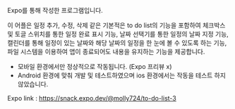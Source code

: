 Expo를 통해 작성한 프로그램입니다.

이 어플은 일정 추가, 수정, 삭제 같은 기본적은 to do list의 기능을 포함하여
체크박스 및 토글 스위치를 통한 일정 완료 표시 기능,
날짜 선택기를 통한 일정의 날짜 지정 기능,
캘린더를 통해 일정이 있는 날짜와 해당 날짜의 일정을 한 눈에 볼 수 있도록 하는 기능,
파일 시스템을 이용하여 앱이 종료되어도 내용을 유지하는 기능을 제공합니다.


- 모바일 환경에서만 정상적으로 작동됩니다. (Expo 프리뷰 x)
- Android 환경에 맞춰 개발 및 테스트하였으며 ios 환경에서는 작동을 테스트 하지 않았습니다.

Expo link : https://snack.expo.dev/@molly724/to-do-list-3
